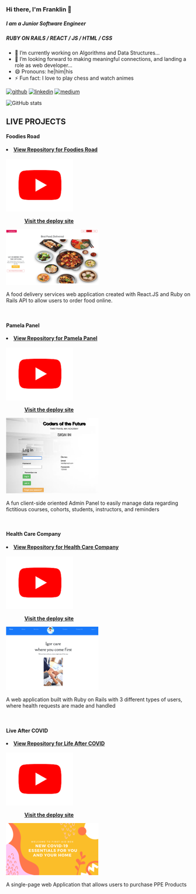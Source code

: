 ### Hi there, I'm Franklin 👋
##### I am a Junior Software Engineer 

##### RUBY ON RAILS  / REACT / JS / HTML / CSS

- 🔭 I’m currently working on Algorithms and Data Structures...
- 🤔 I’m looking forward to making meaningful connections, and landing a role as web developer...
- 😄 Pronouns: he|him|his
- ⚡ Fun fact: I love to play chess and watch animes

[<img src='https://cdn.jsdelivr.net/npm/simple-icons@3.0.1/icons/github.svg' alt='github' height='40'>](https://github.com/fbado66)  [<img src='https://cdn.jsdelivr.net/npm/simple-icons@3.0.1/icons/linkedin.svg' alt='linkedin' height='40'>](https://www.linkedin.com/in/franklin-bado/)  [<img src='https://cdn.jsdelivr.net/npm/simple-icons@3.0.1/icons/medium.svg' alt='medium' height='40'>](https://medium.com/@fbado66)  

![GitHub stats](https://github-readme-stats.vercel.app/api?username=fbado66&show_icons=true)  


## LIVE PROJECTS


#### Foodies Road

<li><a href="https://github.com/fbado66/Mod5_frontEnd" ><strong>View Repository for Foodies Road</strong> </a> <br/>
    <br/>
    <a href='https://youtu.be/yN79Rd1UY08'><img src='/youtube-logo.png' /></a><br>
    <p style='margin-left: 50px!important'><a href="https://foodies-road.netlify.app/" target='_blank'><strong>Visit the deploy site</strong></a></p> 
  <a href="https://foodies-road.netlify.app/" target="_blank"><img style='width: 50%;'src='/foodies_road.png'></a> <br/>
  <p>A food delivery services web application created with React.JS and Ruby on Rails API to allow users to order food online. </p><br>
</li>

#### Pamela Panel

<li><a href="https://github.com/fbado66/Pamela_panel"><strong> View Repository for Pamela Panel </strong></a> <br/>
    <br/>
    <a href='https://youtu.be/-KmdzI8OZVQ'><img src='/youtube-logo.png'></a><br>
     <p style='margin-left: 50px!important'><a href="https://murmuring-hamlet-99473.herokuapp.com/" target='_blank'><strong>Visit the deploy site</strong></a></p> 
  <a href="https://murmuring-hamlet-99473.herokuapp.com/"><img style='width: 50%;'src='/admin_panel.png'/></a> <br/>
<p>A fun client-side oriented Admin Panel to easily manage data regarding fictitious courses, cohorts, students, instructors, and reminders</p><br>
</li>

#### Health Care Company

<li><a href="https://github.com/fbado66/Health_care_company"><strong>View Repository for Health Care Company </strong></a> <br/>
    <br/>
    <a href='https://youtu.be/3pMCatjNueQ'><img src='/youtube-logo.png' /></a><br>   
    <p style='margin-left: 50px!important'><a href="https://peaceful-headland-40438.herokuapp.com/" target="_blank"><strong>Visit the deploy site</strong></a> <p/>
  <a href="https://peaceful-headland-40438.herokuapp.com/" target="_blank"><img style='width: 50%;'src='/igor_care.png'/></a> <br/>
<p>A web application built with Ruby on Rails with 3 different types of users, where health requests are made and handled</p><br>
</li>

#### Live After COVID

<li><a href="https://github.com/fbado66/Life-after-Covid"><strong> View Repository for Life After COVID </strong></a> <br/>
    <br/>
    <a href='https://youtu.be/YOLEMmg3FCU'><img src='/youtube-logo.png' /></a><br>
    <p style='margin-left: 50px!important'><a href="https://fbado66.github.io/Life-after-Covid/"><strong>Visit the deploy site</strong></a></p> 
  <a href="https://fbado66.github.io/Life-after-Covid/"><img style='width: 50%;'src='/main_banner.png'/></a> <br/>
<p>A single-page web Application that allows users to purchase PPE Products</p>
</li>

